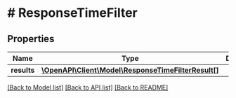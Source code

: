 # # ResponseTimeFilter

## Properties

Name | Type | Description | Notes
------------ | ------------- | ------------- | -------------
**results** | [**\OpenAPI\Client\Model\ResponseTimeFilterResult[]**](ResponseTimeFilterResult.md) |  |

[[Back to Model list]](../../README.md#models) [[Back to API list]](../../README.md#endpoints) [[Back to README]](../../README.md)
